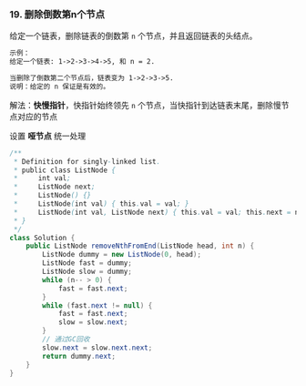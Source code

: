 ### 19. 删除倒数第n个节点

给定一个链表，删除链表的倒数第 `n` 个节点，并且返回链表的头结点。

``` markdown
示例：
给定一个链表: 1->2->3->4->5, 和 n = 2.

当删除了倒数第二个节点后，链表变为 1->2->3->5.
说明：给定的 n 保证是有效的。
```

解法：**快慢指针**，快指针始终领先 `n` 个节点，当快指针到达链表末尾，删除慢节点对应的节点

设置 **哑节点** 统一处理

``` java
/**
 * Definition for singly-linked list.
 * public class ListNode {
 *     int val;
 *     ListNode next;
 *     ListNode() {}
 *     ListNode(int val) { this.val = val; }
 *     ListNode(int val, ListNode next) { this.val = val; this.next = next; }
 * }
 */
class Solution {
    public ListNode removeNthFromEnd(ListNode head, int n) {
        ListNode dummy = new ListNode(0, head);
        ListNode fast = dummy;
        ListNode slow = dummy;
        while (n-- > 0) {
            fast = fast.next;
        }
        while (fast.next != null) {
            fast = fast.next;
            slow = slow.next;
        }
        // 通过GC回收
        slow.next = slow.next.next;
        return dummy.next;
    }
}
```

